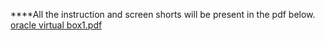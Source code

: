 ****All the instruction and screen shorts will be present in the pdf below.
[oracle virtual box1.pdf](/.attachments/oracle%20virtual%20box1-878d15c8-0ee6-44b1-be13-f130fdc15f13.pdf)